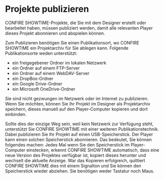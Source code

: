 # Projekte publizieren

CONFIRE SHOWTIME-Projekte, die Sie mit dem Designer erstellt oder bearbeitet haben, müssen publiziert werden, damit alle relevanten Player dieses Projekt abonnieren und abspielen können.

Zum Publizieren benötigen Sie einen Publikationsort, wo CONFIRE SHOWTIME ein Projektarchiv für Sie ablegen kann. Folgende Publikationsorte weden unterstützt:

* ein freigegebener Ordner im lokalen Netzwerk
* ein Ordner auf einem FTP-Server
* ein Ordner auf einem WebDAV-Server
* ein DropBox-Ordner
* ein Google Drive-Ordner
* ein Microsoft OneDrive-Ordner

Sie sind nicht gezwungen im Netzwerk oder im Internet zu publizieren. Wenn Sie möchten, können Sie Ihr Projekt im Designer als Projektarchiv speichern, dieses manuell auf den Player-Computer kopieren und dort einbinden. 

Sollte dies der einzige Weg sein, weil kein Netzwerk zur Verfügung steht, unterstützt Sie CONFIRE SHOWTIME mit einer weiteren Publikationstechnik. Dabei publizieren Sie Ihr Projekt auf einen USB-Speicherstick. Der Player kann einen solchen Speicherstick abonnieren. Das bedeutet, Sie können folgendes machen: Jedes Mal wenn Sie den Speicherstick im Player-Computer einstecken, erkennt CONFIRE SHOWTIME automatisch, dass eine neue Version des Projektes verfügbar ist, kopiert dieses herunter und wechselt die aktuelle Anzeige. War das Kopieren erfolgreich, quittiert CONFIRE SHOWTIME dies mit einem Signalton und Sie können den Speicherstick wieder abziehen. Sie benötigen weder Tastatur noch Maus.
